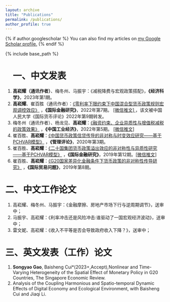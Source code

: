 ```yaml
---
layout: archive
title: "Publications"
permalink: /publications/
author_profile: true
---
```


{% if author.googlescholar %}
  You can also find my articles on <u><a href="{{author.googlescholar}}">my Google Scholar profile</a>.</u>
{% endif %}

{% include base_path %}

<!---
{% for post in site.publications reversed %}
  {% include archive-single.html %}
{% endfor %}
--->
<ol>
<h1>一、中文发表</h1>  
  <li> <b>高崧耀（通讯作者）</b>、梅冬州、马振宇：《减税降费与宏观政策搭配》，<b>《经济科学》</b>，2023年第1期。  </li>
  <li> <b>高崧耀</b>、崔百胜（通讯作者）：<a href="https://kns.cnki.net/kcms/detail/detail.aspx?dbcode=CJFD&dbname=CJFDAUTO&filename=GJJR202207002&v=Mjg5MDFyQ1VSN2lmYitSdUZDbmtVcnpNSWlmQmZMRzRITlBNcUk5RlpvUjhlWDFMdXhZUzdEaDFUM3FUcldNMUY=">《零利率下限约束下中国混合型货币政策规则宏观调控效应》</a> ，<b>《国际金融研究》</b>，2022年第7期。 <a href="https://mp.weixin.qq.com/s/IYz7zNg8FeYC7e7xCt8jag">[微信推文] </a>，该文被中国人民大学《国际货币评论》2022年第9期转发。</li>
  <li> 梅冬州（通讯作者）、杨龙见、<b>高崧耀</b>：<a href="https://kns.cnki.net/kcms/detail/detail.aspx?dbcode=CJFD&dbname=CJFDLAST2022&filename=GGYY202205002&v=MTQwNDlOUE1xbzlGWm9SOGVYMUx1eFlTN0RoMVQzcVRyV00xRnJDVVI3aWZiK1J1RkNua1ViM01JaXJTZDdHNEg=">《融资约束、企业异质性与增值税减税的政策效果》</a> ，<b>《中国工业经济》</b>，2022年第5期。 <a href="https://mp.weixin.qq.com/s/M8q00DZg_CMS-5cX02l0XQ">[微信推文] </a>  </li>
    <li> 崔百胜、<b>高崧耀</b>：<a href="https://kns.cnki.net/kcms/detail/detail.aspx?dbcode=CJFD&dbname=CJFDLAST2020&filename=ZWGD202003163&v=MTEwNDZHNEhOSE1ySTVEWjRSOGVYMUx1eFlTN0RoMVQzcVRyV00xRnJDVVI3aWZiK1J1RkNua1ZydkJQenJNYXI=">《中国货币政策信贷传导的非对称与时变效应研究——基于PCHVAR模型》</a> ，<b>《管理评论》</b>，2020年第3期。  </li>
     <li> 崔百胜、<b>高崧耀</b>：<a href="https://kns.cnki.net/kcms/detail/detail.aspx?dbcode=CJFD&dbname=CJFDLAST2020&filename=GJJR201912004&v=Mjg0MTRxVHJXTTFGckNVUjdpZmIrUnVGQ25rVmIzT0lpZkJmTEc0SDlqTnJZOUZZSVI4ZVgxTHV4WVM3RGgxVDM=">《二十国集团货币政策溢出效应的非对称性与异质性研究——基于PCHVAR模型》</a> ，<b>《国际金融研究》</b>，2019年第12期。<a href="https://mp.weixin.qq.com/s/88473iFYMrmWkXc_KucRzw">[微信推文] </a>  </li>
      <li> 崔百胜、<b>高崧耀</b>：<a href="https://kns.cnki.net/kcms/detail/detail.aspx?dbcode=CJFD&dbname=CJFDLAST2019&filename=GJMW201908010&v=MDE2OTZaSVI4ZVgxTHV4WVM3RGgxVDNxVHJXTTFGckNVUjdpZmIrUnVGQ25rVkw3UElpZkdlYkc0SDlqTXA0OUU=">《G20国家差异化金融条件下货币政策的非对称性传导研究》</a> ，<b>《国际贸易问题》</b>，2019年第8期。  </li>
</ol>

  <h1>二、中文工作论文</h1>  
  <ol>
<li> 高崧耀、梅冬州、马振宇：《金融摩擦、房地产市场下行与逆周期调节》，送审中；  </li>
<li> 马振宇、高崧耀：《利率冲击还是风险冲击:谁驱动了一国宏观经济波动》，送审中；  </li>
<li> 雷文妮、高崧耀：《收入不平等是否会导致政府收入下降？》，送审中；  </li>
  </ol>
  
  <h1>三、英文发表（工作）论文</h1>  
  <ol>
<li> <b>Songyao Gao</b>, Baisheng Cui*(2023+,Accept),Nonlinear and Time-Varying Heterogeneity of the Spatial Effect of Monetary Policy in G20 Countries, The Singapore Economic Review.  </li>
<li> Analysis of the Coupling Harmonious and Spatio-temporal Dynamic Effects of Digital Economy and Ecological Environment, with Baisheng Cui and Jiaqi Li.  </li> 
</ol>
  
